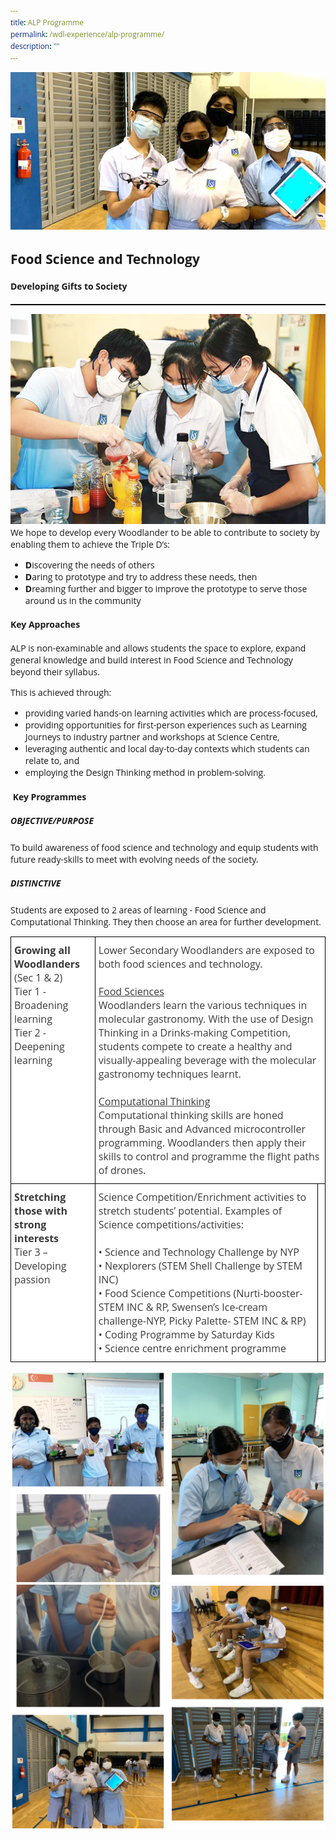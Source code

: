 ```yaml
---
title: ALP Programme
permalink: /wdl-experience/alp-programme/
description: ""
---
```

<style type="text/css">
@import url('https://fonts.googleapis.com/css2?family=Open+Sans&display=swap');  

body, * { font-family: 'Open Sans', sans-serif !important; }
.bp-container h1 { letter-spacing: normal !important; font-weight: 300 !important;}

.side-by-side-container { display: flex; border: 1px solid #000; gap: 16px;}
.small-side { flex: 1; max-width: 600px; flex-basis: 250px;}
.big-side {flex: 2; flex-basis: 350px;}
	
	</style>
![](/images/Draft/alp.jpg)

## Food Science and Technology

#### Developing Gifts to Society
<p class="side-by-side-container">
	<div class="small-side"> 
		<img src="/images/alp.jpeg" />
	</div>
	<div class="big-side">
We hope to develop every Woodlander to be able to contribute to society by enabling them to achieve the Triple D’s:

*   **D**iscovering the needs of others
*   **D**aring to prototype and try to address these needs, then
*   **D**reaming further and bigger to improve the prototype to serve those around us in the community</div>
	</div>

#### Key Approaches

ALP is non-examinable and allows students the space to explore, expand general knowledge and build interest in Food Science and Technology beyond their syllabus.

This is achieved through:

*   providing varied hands-on learning activities which are process-focused,
*   providing opportunities for first-person experiences such as Learning Journeys to industry partner and workshops at Science Centre,
*   leveraging authentic and local day-to-day contexts which students can relate to, and
*   employing the Design Thinking method in problem-solving.

####  Key Programmes

##### OBJECTIVE/PURPOSE

To build awareness of food science and technology and equip students with future ready-skills to meet with evolving needs of the society.

##### DISTINCTIVE

Students are exposed to 2 areas of learning - Food Science and Computational Thinking. They then choose an area for further development.

<style type="text/css">
.tg  {border-collapse:collapse;border-spacing:0;margin:0px auto;}
.tg td{border-color:black;border-style:solid;border-width:1px;font-family:Arial, sans-serif;font-size:14px;
  overflow:hidden;padding:10px 5px;word-break:normal;}
.tg th{border-color:black;border-style:solid;border-width:1px;font-family:Arial, sans-serif;font-size:14px;
  font-weight:normal;overflow:hidden;padding:10px 5px;word-break:normal;}
.tg .tg-oku2{background-color:#FFF;color:#3A3A3A;font-size:16px;text-align:left;vertical-align:top}
.tg .tg-l8if{background-color:#FFF;color:#3A3A3A;font-size:16px;font-weight:bold;text-align:left;vertical-align:top}
.tg .tg-0lax{text-align:left;vertical-align:top}
</style>
<table class="tg">
<tbody>
  <tr>
    <td class="tg-l8if"><span style="font-weight:bold;font-style:inherit">Growing all Woodlanders</span><br><span style="font-weight:400;font-style:inherit">(Sec 1 &amp; 2)</span><br><span style="font-weight:400;font-style:inherit">Tier 1 - Broadening learning</span><br><span style="font-weight:400;font-style:inherit">Tier 2 - Deepening learning</span><br></td>
    <td class="tg-oku2" colspan="2"><span style="font-weight:400;font-style:inherit">Lower Secondary Woodlanders are exposed to both food sciences and technology.</span><br><br><span style="font-weight:inherit;font-style:inherit;text-decoration:underline">Food Sciences</span><br><span style="font-weight:inherit;font-style:inherit">Woodlanders learn the various techniques in molecular gastronomy. With the use of Design Thinking in a Drinks-making Competition, students compete to create a healthy and visually-appealing beverage with the molecular gastronomy techniques learnt.</span><br><br><span style="font-weight:400;font-style:inherit;text-decoration:underline">Computational Thinking</span><br><span style="font-weight:inherit;font-style:inherit">Computational thinking skills are honed through Basic and Advanced microcontroller programming. Woodlanders then apply their skills to control and programme the flight paths of drones.</span></td>
  </tr>
  <tr>
    <td class="tg-l8if"><span style="font-weight:bold;font-style:inherit">Stretching those with strong interests</span><br><span style="font-weight:400;font-style:inherit">Tier 3 – Developing passion</span><br></td>
    <td class="tg-oku2"><span style="font-weight:400;font-style:inherit">Science Competition/Enrichment activities to stretch students’ potential. Examples of Science competitions/activities:</span><br><br><span style="font-weight:400;font-style:normal">• </span><span style="font-style:inherit">Science and Technology Challenge by NYP</span><br><span style="font-weight:400;font-style:normal">•</span><span style="font-weight:400;font-style:inherit"> Nexplorers (STEM Shell Challenge by STEM INC)</span><br><span style="font-weight:400;font-style:normal">•</span><span style="font-weight:400;font-style:inherit"> Food Science Competitions (Nurti-booster- STEM INC &amp; RP, Swensen’s Ice-cream challenge-NYP, Picky Palette- STEM INC &amp; RP)</span><br><span style="font-weight:400;font-style:normal">•</span><span style="font-weight:400;font-style:inherit"> Coding Programme by Saturday Kids </span><br><span style="font-weight:400;font-style:normal">•</span><span style="font-weight:400;font-style:inherit"> Science centre enrichment programme</span></td>
    <td class="tg-0lax"></td>
  </tr>
</tbody>
</table>

![](/images/alp1.png)
![](/images/alp2.png)